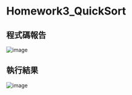 # Homework3_QuickSort
## 程式碼報告
![image](https://github.com/TMUb908111071/Homework3_QuickSort/assets/161851654/e42ac6af-46ac-4e56-a313-d920c3b22f5f)
## 執行結果
![image](https://github.com/TMUb908111071/Homework3_QuickSort/assets/161851654/1f601385-9b8d-4601-86e7-c2b92026b013)
